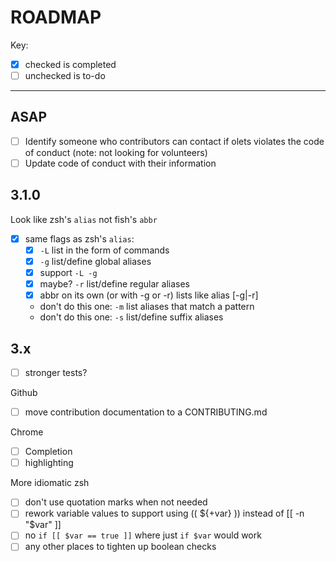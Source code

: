 # ROADMAP

Key:

- [x] checked is completed
- [ ] unchecked is to-do

---

## ASAP

- [ ] Identify someone who contributors can contact if olets violates the code of conduct (note: not looking for volunteers)
- [ ] Update code of conduct with their information

## 3.1.0

Look like zsh's `alias` not fish's `abbr`

- [x] same flags as zsh's `alias`:
	- [x] `-L` list in the form of commands
	- [x] `-g` list/define global aliases
	- [x] support `-L -g`
	- [x] maybe? `-r` list/define regular aliases
	- [x] abbr on its own (or with -g or -r) lists like alias [-g|-r]
	- don't do this one: `-m` list aliases that match a pattern
	- don't do this one: `-s` list/define suffix aliases


## 3.x

- [ ] stronger tests?

Github

- [ ] move contribution documentation to a CONTRIBUTING.md

Chrome

- [ ] Completion
- [ ] highlighting

More idiomatic zsh

- [ ] don't use quotation marks when not needed
- [ ] rework variable values to support using (( ${+var} )) instead of [[ -n "$var" ]]
- [ ] no `if [[ $var == true ]]` where just  `if $var` would work
- [ ] any other places to tighten up boolean checks
